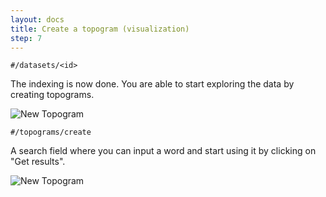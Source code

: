 ```yaml
---
layout: docs
title: Create a topogram (visualization)
step: 7
---
```


```#/datasets/<id>```

The indexing is now done. You are able to start exploring the data by creating topograms.

![New Topogram ](/uploads/topogram_create.png)


```#/topograms/create```

A search field where you can input a word and start using it by clicking on "Get results".

![New Topogram ](/uploads/topogram_search.png)
